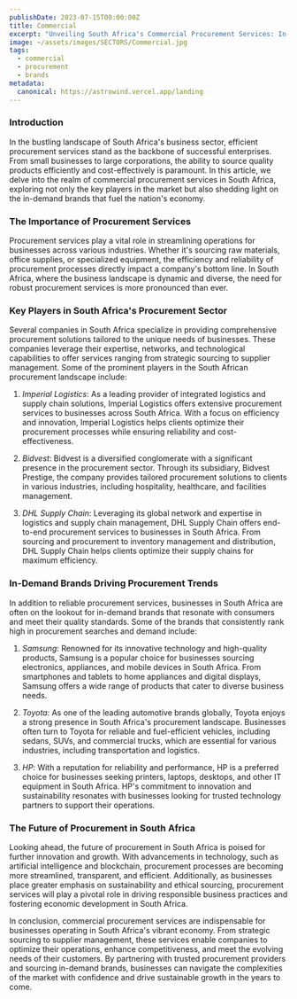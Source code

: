 ```yaml
---
publishDate: 2023-07-15T00:00:00Z
title: Commercial
excerpt: "Unveiling South Africa's Commercial Procurement Services: In-Demand Brands and Beyond"
image: ~/assets/images/SECTORS/Commercial.jpg
tags:
  - commercial
  - procurement
  - brands
metadata:
  canonical: https://astrowind.vercel.app/landing
---
```

### Introduction 

In the bustling landscape of South Africa's business sector, efficient procurement services stand as the backbone of successful enterprises. From small businesses to large corporations, the ability to source quality products efficiently and cost-effectively is paramount. In this article, we delve into the realm of commercial procurement services in South Africa, exploring not only the key players in the market but also shedding light on the in-demand brands that fuel the nation's economy.

### The Importance of Procurement Services

Procurement services play a vital role in streamlining operations for businesses across various industries. Whether it's sourcing raw materials, office supplies, or specialized equipment, the efficiency and reliability of procurement processes directly impact a company's bottom line. In South Africa, where the business landscape is dynamic and diverse, the need for robust procurement services is more pronounced than ever.

### Key Players in South Africa's Procurement Sector

Several companies in South Africa specialize in providing comprehensive procurement solutions tailored to the unique needs of businesses. These companies leverage their expertise, networks, and technological capabilities to offer services ranging from strategic sourcing to supplier management. Some of the prominent players in the South African procurement landscape include:

1. *Imperial Logistics*: As a leading provider of integrated logistics and supply chain solutions, Imperial Logistics offers extensive procurement services to businesses across South Africa. With a focus on efficiency and innovation, Imperial Logistics helps clients optimize their procurement processes while ensuring reliability and cost-effectiveness.

2. *Bidvest*: Bidvest is a diversified conglomerate with a significant presence in the procurement sector. Through its subsidiary, Bidvest Prestige, the company provides tailored procurement solutions to clients in various industries, including hospitality, healthcare, and facilities management.

3. *DHL Supply Chain*: Leveraging its global network and expertise in logistics and supply chain management, DHL Supply Chain offers end-to-end procurement services to businesses in South Africa. From sourcing and procurement to inventory management and distribution, DHL Supply Chain helps clients optimize their supply chains for maximum efficiency.

### In-Demand Brands Driving Procurement Trends

In addition to reliable procurement services, businesses in South Africa are often on the lookout for in-demand brands that resonate with consumers and meet their quality standards. Some of the brands that consistently rank high in procurement searches and demand include:

1. *Samsung*: Renowned for its innovative technology and high-quality products, Samsung is a popular choice for businesses sourcing electronics, appliances, and mobile devices in South Africa. From smartphones and tablets to home appliances and digital displays, Samsung offers a wide range of products that cater to diverse business needs.

2. *Toyota*: As one of the leading automotive brands globally, Toyota enjoys a strong presence in South Africa's procurement landscape. Businesses often turn to Toyota for reliable and fuel-efficient vehicles, including sedans, SUVs, and commercial trucks, which are essential for various industries, including transportation and logistics.

3. *HP*: With a reputation for reliability and performance, HP is a preferred choice for businesses seeking printers, laptops, desktops, and other IT equipment in South Africa. HP's commitment to innovation and sustainability resonates with businesses looking for trusted technology partners to support their operations.

### The Future of Procurement in South Africa

Looking ahead, the future of procurement in South Africa is poised for further innovation and growth. With advancements in technology, such as artificial intelligence and blockchain, procurement processes are becoming more streamlined, transparent, and efficient. Additionally, as businesses place greater emphasis on sustainability and ethical sourcing, procurement services will play a pivotal role in driving responsible business practices and fostering economic development in South Africa.

In conclusion, commercial procurement services are indispensable for businesses operating in South Africa's vibrant economy. From strategic sourcing to supplier management, these services enable companies to optimize their operations, enhance competitiveness, and meet the evolving needs of their customers. By partnering with trusted procurement providers and sourcing in-demand brands, businesses can navigate the complexities of the market with confidence and drive sustainable growth in the years to come.

